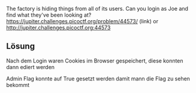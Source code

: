 The factory is hiding things from all of its users. Can you login as Joe and find what they've been looking at? https://jupiter.challenges.picoctf.org/problem/44573/ (link) or http://jupiter.challenges.picoctf.org:44573

## Lösung

Nach dem Login waren Cookies im Browser gespeichert, diese konnten dann ediert werden

Admin Flag konnte auf True gesetzt werden damit mann die Flag zu sehen bekommt
